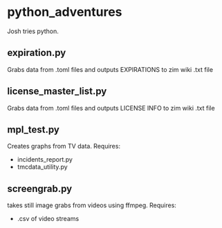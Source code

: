 # python_adventures
Josh tries python.

## expiration.py
Grabs data from .toml files and outputs EXPIRATIONS to zim wiki .txt file

## license_master_list.py
Grabs data from .toml files and outputs LICENSE INFO to zim wiki .txt file

## mpl_test.py
Creates graphs from TV data. 
Requires: 
* incidents_report.py
* tmcdata_utility.py

## screengrab.py
takes still image grabs from videos using ffmpeg. 
Requires:
* .csv of video streams

